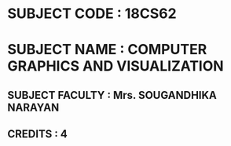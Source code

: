# SUBJECT CODE : 18CS62

# SUBJECT NAME : COMPUTER GRAPHICS AND VISUALIZATION

## SUBJECT FACULTY : Mrs. SOUGANDHIKA NARAYAN

## CREDITS : 4
